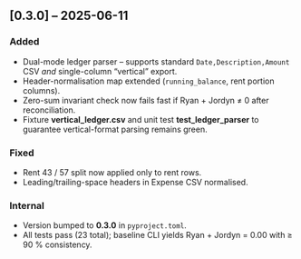 ## [0.3.0] – 2025-06-11
### Added
* Dual-mode ledger parser – supports standard `Date,Description,Amount` CSV _and_ single-column “vertical” export.
* Header-normalisation map extended (`running_balance`, rent portion columns).
* Zero-sum invariant check now fails fast if Ryan + Jordyn ≠ 0 after reconciliation.
* Fixture **vertical_ledger.csv** and unit test **test_ledger_parser** to guarantee vertical-format parsing remains green.

### Fixed
* Rent 43 / 57 split now applied only to rent rows.
* Leading/trailing-space headers in Expense CSV normalised.

### Internal
* Version bumped to **0.3.0** in `pyproject.toml`.
* All tests pass (23 total); baseline CLI yields Ryan + Jordyn = 0.00 with ≥ 90 % consistency.
